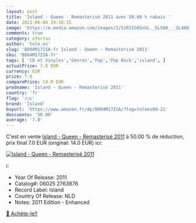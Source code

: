 ```yaml
---
layout: post
title: 'Island - Queen - Remasterisé 2011 avec 50.00 % rabais '
date: 2021-06-08 19:18:15
image: 'https://m.media-amazon.com/images/I/51RSIGOSnhL._SL500_._SL400_.jpg'
comments: true
category: ofertas
author: 'tole.es'
slug: 'B004M17ISA-fr Island - Queen - Remasterisé 2011'
sku: 'B004M17ISA-fr'
tags: [ 'CD et Vinyles','Genres','Pop','Pop Rock','island', ]
actualPrice: 7.0 EUR
currency: EUR
price: 7.0
comparePrice: 14.0 EUR
prodname: 'Island - Queen - Remasterisé 2011'
country: 'fr'
flag: '🇫🇷'
brand: 'Island'
buyurl: 'https://www.amazon.fr/dp/B004M17ISA/?tag=tolees0d-21'
descuento: '50.00'
average: '7.0'
---
```


C'est en vente [Island - Queen - Remasterisé 2011](https://www.amazon.fr/dp/B004M17ISA/?tag=tolees0d-21)  à  50.00 % de réduction, prix final  7.0 EUR (original: 14.0 EUR) ici:

[![Island - Queen - Remasterisé 2011](https://m.media-amazon.com/images/I/51RSIGOSnhL._SL500_._SL400_.jpg)](https://www.amazon.fr/dp/B004M17ISA/?tag=tolees0d-21)

ℹ️:

- Year Of Release: 2011
- Catalog#: 06025 2763876
- Record Label: Island
- Country Of Release: NLD
- Notes: 2011 Edition - Enhanced

[🛒 Achète-le!!](https://www.amazon.fr/dp/B004M17ISA/?tag=tolees0d-21)
